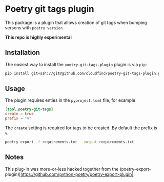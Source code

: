 # Poetry git tags plugin

This package is a plugin that allows creation of git tags when
bumping versons with `poetry version`.

**This repo is highly experimental**

## Installation

The easiest way to install the `poetry-git-tags-plugin` plugin is via `pip`:


```bash
pip install git+ssh://git@github.com/cloudfind/poetry-git-tags-plugin.git#main
```


## Usage

The plugin requires enties in the `pyproject.toml` file, for example:

```toml
[tool.poetry-git-tags]
create = true
prefix = "v"
```

The `create` setting is required for tags to be created.
By default the prefix is `v`.

```bash
poetry export -f requirements.txt --output requirements.txt
```

## Notes

This plug-in was more-or-less hacked together from 
the (poetry-export-plugin)[https://github.com/python-poetry/poetry-export-plugin].